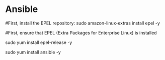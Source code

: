 # Ansible

#First, install the EPEL repository:
sudo amazon-linux-extras install epel -y

#First, ensure that EPEL (Extra Packages for Enterprise Linux) is installed

sudo yum install epel-release -y

sudo yum install ansible -y
